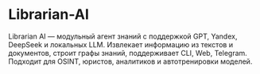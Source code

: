 # Librarian-AI
Librarian AI — модульный агент знаний с поддержкой GPT, Yandex, DeepSeek и локальных LLM. Извлекает информацию из текстов и документов, строит графы знаний, поддерживает CLI, Web, Telegram. Подходит для OSINT, юристов, аналитиков и автотренировки моделей.
